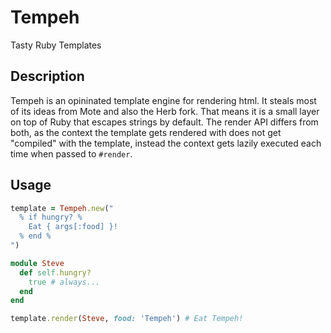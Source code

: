 Tempeh
======

Tasty Ruby Templates

Description
-----------

Tempeh is an opininated template engine for rendering html. It steals
most of its ideas from Mote and also the Herb fork. That means it is a
small layer on top of Ruby that escapes strings by default. The render API
differs from both, as the context the template gets rendered with does not
get "compiled" with the template, instead the context gets lazily executed
each time when passed to `#render`.

Usage
-----

```ruby
template = Tempeh.new("
  % if hungry? %
    Eat { args[:food] }!
  % end %
")

module Steve
  def self.hungry?
    true # always...
  end
end

template.render(Steve, food: 'Tempeh') # Eat Tempeh!
```
